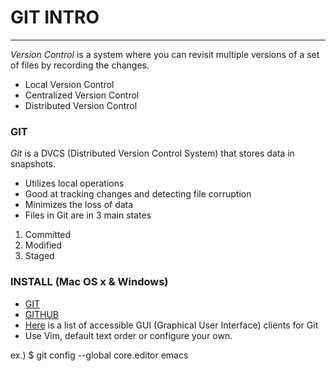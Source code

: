 # GIT INTRO
___
*Version Control* is a system where you can revisit multiple versions of a set of files by recording the changes.
* Local Version Control
* Centralized Version Control
* Distributed Version Control

### GIT
*Git* is a DVCS (Distributed Version Control System) that stores data in snapshots.
* Utilizes local operations
* Good at tracking changes and detecting file corruption
* Minimizes the loss of data 
* Files in Git are in 3 main states
1. Committed
2. Modified
3. Staged

### INSTALL (Mac OS x & Windows)
* [GIT](http://git-scm.com/download/mac)
* [GITHUB](http://mac.github.com)
* [Here](https://git-scm.com/downloads/guis) is a list of accessible GUI (Graphical User Interface) clients for Git
* Use Vim, default text order or configure your own. 

ex.) $ git config --global core.editor emacs
